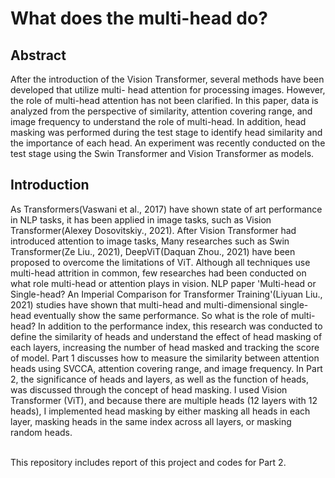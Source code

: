 # What does the multi-head do?

## Abstract <br>
After the introduction of the Vision Transformer, several methods have been developed that utilize multi- head attention for processing images. However, the role of multi-head attention has not been clarified. In this paper, data is analyzed from the perspective of similarity, attention covering range, and image frequency to understand the role of multi-head. In addition, head masking was performed during the test stage to identify head similarity and the importance of each head. An experiment was recently conducted on the test stage using the Swin Transformer and Vision Transformer as models.

## Introduction
As Transformers(Vaswani et al., 2017) have shown state of art performance in NLP tasks, it has been applied in image tasks, such as Vision Transformer(Alexey Dosovitskiy., 2021). After Vision Transformer had introduced attention to image tasks, Many researches such as Swin Transformer(Ze Liu., 2021), DeepViT(Daquan Zhou., 2021) have been proposed to overcome the limitations of ViT. Although all techniques use multi-head attrition in common, few researches had been conducted on what role multi-head or attention plays in vision. NLP paper 'Multi-head or Single-head? An Imperial Comparison for Transformer Training'(Liyuan Liu., 2021) studies have shown that multi-head and multi-dimensional single-head eventually show the same performance.
So what is the role of multi-head? In addition to the performance index, this research was conducted to define the similarity of heads and understand the effect of head masking of each layers, increasing the number of head masked and tracking the score of model. Part 1 discusses how to measure the similarity between attention heads using SVCCA, attention covering range, and image frequency. In Part 2, the significance of heads and layers, as well as the function of heads, was discussed through the concept of head masking. I used Vision Transformer (ViT), and because there are multiple heads (12 layers with 12 heads), I implemented head masking by either masking all heads in each layer, masking heads in the same index across all layers, or masking random heads.

<br>
This repository includes report of this project and codes for Part 2.
